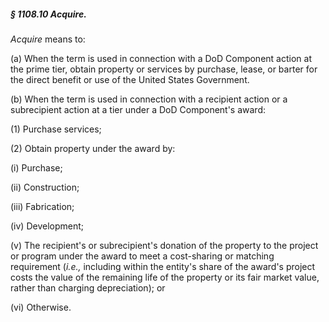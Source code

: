 ##### § 1108.10 Acquire. #####

*Acquire* means to:

(a) When the term is used in connection with a DoD Component action at the prime tier, obtain property or services by purchase, lease, or barter for the direct benefit or use of the United States Government.

(b) When the term is used in connection with a recipient action or a subrecipient action at a tier under a DoD Component's award:

(1) Purchase services;

(2) Obtain property under the award by:

(i) Purchase;

(ii) Construction;

(iii) Fabrication;

(iv) Development;

(v) The recipient's or subrecipient's donation of the property to the project or program under the award to meet a cost-sharing or matching requirement (*i.e.,* including within the entity's share of the award's project costs the value of the remaining life of the property or its fair market value, rather than charging depreciation); or

(vi) Otherwise.